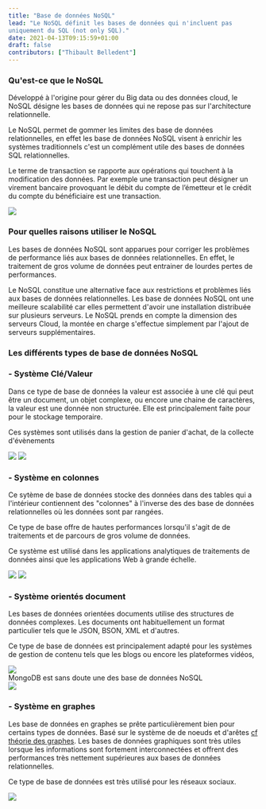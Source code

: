 ```yaml
---
title: "Base de données NoSQL"
lead: "Le NoSQL définit les bases de données qui n'incluent pas
uniquement du SQL (not only SQL)."
date: 2021-04-13T09:15:59+01:00
draft: false
contributors: ["Thibault Belledent"]
---
```

<div style="text-align: left">

### Qu'est-ce que le NoSQL

Développé à l'origine pour gérer du Big data ou des données cloud,
le NoSQL désigne les bases de données qui ne repose pas sur
l'architecture relationnelle.

Le NoSQL permet de gommer les limites des base de données
relationnelles, en effet les base de données NoSQL visent
à enrichir les systèmes traditionnels c'est un complément
utile des bases de données SQL relationnelles.


Le terme de transaction se rapporte aux opérations qui
touchent à la modification des données.
Par exemple une transaction peut désigner un virement bancaire
provoquant le débit du compte de l’émetteur et le crédit du compte
du bénéficiaire est une transaction.

</div>

<img style="max-height: 200px" src="https://cdn.ourcodeworld.com/public-media/articles/articleocw-5d78ebb022d1e.webp">

<div style="text-align: left">

### Pour quelles raisons utiliser le NoSQL

Les bases de données NoSQL sont apparues pour corriger les
problèmes de performance liés aux bases de données relationnelles.
En effet, le traitement de gros volume de données peut entrainer de
lourdes pertes de performances.

Le NoSQL constitue une alternative face aux restrictions
et problèmes liés aux bases de données relationnelles.
Les base de données NoSQL ont une meilleure scalabilité
car elles permettent d'avoir une installation distribuée sur plusieurs
serveurs. Le NoSQL prends en compte la dimension des serveurs Cloud,
la montée en charge s'effectue simplement par l'ajout de serveurs
supplémentaires.

### Les différents types de base de données NoSQL

### - Système Clé/Valeur

Dans ce type de base de données la valeur est associée à une clé
qui peut être un document, un objet complexe, ou encore une chaine de
caractères, la valeur est une donnée non structurée. Elle est
principalement faite pour pour le stockage temporaire.

Ces systèmes sont utilisés dans la gestion de panier d'achat,
de la collecte d'évènements
</div>

<img style="max-height:150px" src="https://itecsoftware.com/wp-content/uploads/2010/08/high-speed-redis-cache-300x200.jpg"/>

<img style="max-height:200px" src="https://www.signifytechnology.com/rails/active_storage/representations/eyJfcmFpbHMiOnsibWVzc2FnZSI6IkJBaHBBemREQlE9PSIsImV4cCI6bnVsbCwicHVyIjoiYmxvYl9pZCJ9fQ==--99fee9b86456b609b9db8e61e1bf743d734b6f61/eyJfcmFpbHMiOnsibWVzc2FnZSI6IkJBaDdCam9MY21WemFYcGxTU0lOT1RBd2VEa3dNRDRHT2daRlZBPT0iLCJleHAiOm51bGwsInB1ciI6InZhcmlhdGlvbiJ9fQ==--c2f21ccfe76283a8dd7a61c6749f4ee3c5f33e43/600_464088012.jpeg"/>

<div style="text-align: left">

### - Système en colonnes

Ce sytème de base de données stocke des données dans des tables
qui a l'intérieur contiennent des "colonnes" à l'inverse des
des base de données relationnelles où les données sont par rangées.

Ce type de base offre de hautes performances lorsqu'il s'agit de
de traitements et de parcours de gros volume de données.

Ce système est utilisé dans les applications analytiques de traitements
de données ainsi que les applications Web à grande échelle.

</div>

<img style="max-height:200px" src="https://www.dblandit.com/img/educacion/cassandra.jpg"/>

<img style="max-height:200px" src="https://miro.medium.com/max/350/1*5i1_LPEiMqqEuAmYhcmcIw.png"/>

<div style="text-align: left">

### - Système orientés document

Les bases de données orientées documents utilise des structures de
données complexes. Les documents ont habituellement un format particulier
tels que le JSON, BSON, XML et d'autres.

Ce type de base de données est principalement adapté pour les systèmes
de gestion de contenu tels que les blogs ou encore les plateformes vidéos,

</div>

<img style="max-height:125px" src="https://www.lemagit.fr/visuals/LeMagIT/hero_article/MongoDB_searchsitetablet_520X173.jpg"/>

<div style="text-align: left">
MongoDB est sans doute une des base de données NoSQL
</div>
<img style="max-height:200px" src="http://allvectorlogo.com/img/2016/04/ravendb-logo.png"/>

<div style="text-align: left">

### - Système en graphes

Les base de données en graphes se prête particulièrement bien pour certains
types de données. Basé sur le système de de noeuds et d'arêtes
[cf théorie des graphes](https://fr.wikipedia.org/wiki/Th%C3%A9orie_des_graphes).
Les bases de données graphiques sont très utiles lorsque les
informations sont fortement interconnectées et offrent des performances
très nettement supérieures aux bases de données relationnelles.

Ce type de base de données est très utilisé pour les réseaux sociaux.

</div>

<img style="max-height:200px" src="https://miro.medium.com/max/2240/1*Ksia5B3z9LrSDC7NILmyWw.png"/>

